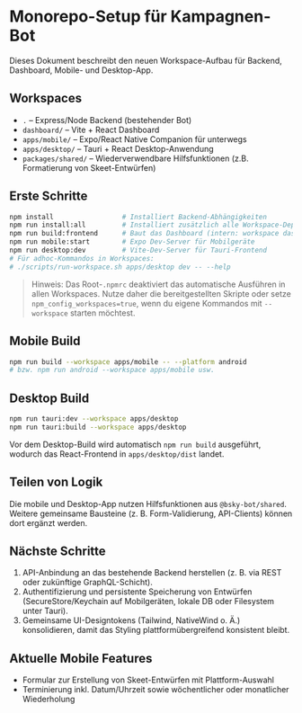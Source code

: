 # Monorepo-Setup für Kampagnen-Bot

Dieses Dokument beschreibt den neuen Workspace-Aufbau für Backend, Dashboard, Mobile- und Desktop-App.

## Workspaces

- `.` – Express/Node Backend (bestehender Bot)
- `dashboard/` – Vite + React Dashboard
- `apps/mobile/` – Expo/React Native Companion für unterwegs
- `apps/desktop/` – Tauri + React Desktop-Anwendung
- `packages/shared/` – Wiederverwendbare Hilfsfunktionen (z.B. Formatierung von Skeet-Entwürfen)

## Erste Schritte

```bash
npm install                 # Installiert Backend-Abhängigkeiten
npm run install:all         # Installiert zusätzlich alle Workspace-Dependencies
npm run build:frontend      # Baut das Dashboard (intern: workspace dashboard)
npm run mobile:start        # Expo Dev-Server für Mobilgeräte
npm run desktop:dev         # Vite-Dev-Server für Tauri-Frontend
# Für adhoc-Kommandos in Workspaces:
# ./scripts/run-workspace.sh apps/desktop dev -- --help
```

> Hinweis: Das Root-`.npmrc` deaktiviert das automatische Ausführen in allen Workspaces. Nutze daher die bereitgestellten Skripte oder setze `npm_config_workspaces=true`, wenn du eigene Kommandos mit `--workspace` starten möchtest.

## Mobile Build

```bash
npm run build --workspace apps/mobile -- --platform android
# bzw. npm run android --workspace apps/mobile usw.
```

## Desktop Build

```bash
npm run tauri:dev --workspace apps/desktop
npm run tauri:build --workspace apps/desktop
```

Vor dem Desktop-Build wird automatisch `npm run build` ausgeführt, wodurch das React-Frontend in `apps/desktop/dist` landet.

## Teilen von Logik

Die mobile und Desktop-App nutzen Hilfsfunktionen aus `@bsky-bot/shared`. Weitere gemeinsame Bausteine (z. B. Form-Validierung, API-Clients) können dort ergänzt werden.

## Nächste Schritte

1. API-Anbindung an das bestehende Backend herstellen (z. B. via REST oder zukünftige GraphQL-Schicht).
2. Authentifizierung und persistente Speicherung von Entwürfen (SecureStore/Keychain auf Mobilgeräten, lokale DB oder Filesystem unter Tauri).
3. Gemeinsame UI-Designtokens (Tailwind, NativeWind o. Ä.) konsolidieren, damit das Styling plattformübergreifend konsistent bleibt.

## Aktuelle Mobile Features

- Formular zur Erstellung von Skeet-Entwürfen mit Plattform-Auswahl
- Terminierung inkl. Datum/Uhrzeit sowie wöchentlicher oder monatlicher Wiederholung
